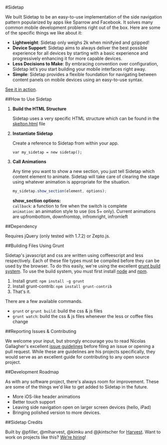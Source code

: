 #Sidetap

We built Sidetap to be an easy-to-use implementation of the side navigation pattern popularized by apps like Sparrow and Facebook. It solves many common mobile development problems right out of the box. Here are some of the specific things we like about it:

- **Lightweight**: Sidetap only weighs 2k when minifyied and gzipped!
- **Device Support**: Sidetap aims to always deliver the best possible experience for all devices by starting with a basic experience and progressively enhancing it for more capable devices.
- **Less Decisions to Make**: By embracing convention over configuration, Sidetap let’s you start building your mobile interfaces right away.
- **Simple**: Sidetap provides a flexible foundation for navigating between content panels on mobile devices using an easy-to-use syntax.

[See it in action](http://harvesthq.github.com/Sidetap/demo/stonehenge/index.html).

##How to Use Sidetap

1. **Build the HTML Structure**
    
    Sidetap uses a very specific HTML structure which can be found in the [skelton.html](https://github.com/harvesthq/Sidetap/blob/master/src/skeleton.html) file

2. **Instantiate Sidetap**
    
    Create a reference to Sidetap from within your app.
    
    ``var my_sidetap = new sidetap();``

3. **Call Animations**

    Any time you want to show a new section, you just tell Sidetap which content element to animate. Sidetap will take care of clearing the stage using whatever animation is appropriate for the situation.
    
    ```javascript
    my_sidetap.show_section(element, options);
    ```
    
    **show_section options:**  
    ``callback``: a function to fire when the switch is complete  
    ``animation``: an animation style to use (ios 5+ only). Current animations are upfrombottom, downfromtop, infromright, infromleft

##Dependency

Requires jQuery (only tested with 1.7.2) or Zepto.js.

##Building Files Using Grunt

Sidetap's javascript and css are written using coffeescript and less respectively. Each of these file types must be compiled before they can be used by the browser. To do this easily, we're using the excellent [grunt build system](https://github.com/cowboy/grunt). To use the build system, you must first install [node](http://nodejs.org/) and [npm](http://npmjs.org/).

1. Install grunt: ``npm install -g grunt``
2. Install grunt-contrib: ``npm install grunt-contrib``
3. That's it.

There are a few available commands.

- ``grunt`` or ``grunt build``: build the css & js files
- ``grunt watch``: build the css & js files whenever the less or coffee files change

##Reporting Issues & Contributing

We welcome your input, but strongly encourage you to read Nicolas Gallagher's excellent [issue guidelines](https://github.com/necolas/issue-guidelines/blob/master/README.md) before filing an issue or opening a pull request. While these are guidelines are his projects specifically, they would serve as an excellent guide for contributing to any open source project.

##Development Roadmap

As with any software project, there's always room for improvement. These are some of the things we'd like to get added to Sidetap in the future.

- More iOS-like header animations
- Better touch support
- Leaving side navigation open on larger screen devices (hello, iPad)
- Bringing polished version to more devices.


##Sidetap Credits

Built by @pfiller, @mlharvest, @kimku and @jkintscher for [Harvest](http://www.getharvest.com/). Want to work on projects like this? [We’re hiring](http://www.getharvest.com/careers)!
